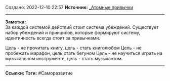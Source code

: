 Создано: 2022-12-10 22:57
**Источник:** [_Атомные привычки](_Атомные%20привычки.md)
***
**Заметка:**  
За каждой системой действий стоит система убеждений.
Существует набор убеждений и принципов, которые формируют систему, идентичность всегда стоит за привычками.

Цель - не прочитать книгу, цель - стать книголюбом
Цель - не пробежать марафон, цель стать бегуном
Цель - не научиться играть на музыкальном инструменте, цель - стать музыкантом.
***
**Ссылки:** 
**Тэги:** #Саморазвитие 

